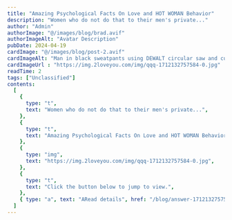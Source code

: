```yaml
---
title: "Amazing Psychological Facts On Love and HOT WOMAN Behavior"
description: "Women who do not do that to their men's private..."
author: "Admin"
authorImage: "@/images/blog/brad.avif"
authorImageAlt: "Avatar Description"
pubDate: 2024-04-19
cardImage: "@/images/blog/post-2.avif"
cardImageAlt: "Man in black sweatpants using DEWALT circular saw and cutting a wood plank"
cardImageUrl : "https://img.2loveyou.com/img/qqq-1712132757584-0.jpg"
readTime: 2
tags: ["Unclassified"]
contents:
  [
    {
      type: "t",
      text: "Women who do not do that to their men's private...",
    },
    {
      type: "t",
      text: "Amazing Psychological Facts On Love and HOT WOMAN Behavior",
    },
    {
      type: "img",
      text: "https://img.2loveyou.com/img/qqq-1712132757584-0.jpg",
    },
    {
      type: "t",
      text: "Click the button below to jump to view.",
    },
    { type: "a", text: "ARead details", href: "/blog/answer-1712132757584-490703/" },
  ]
---
```

